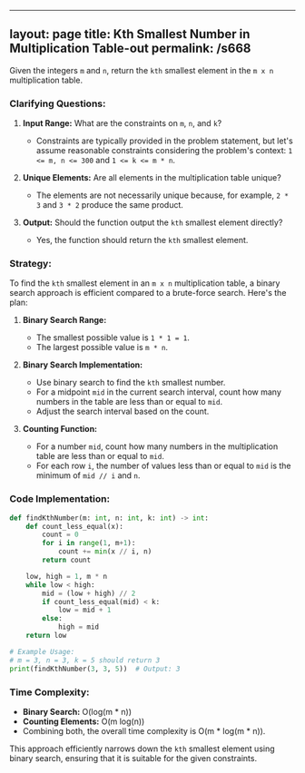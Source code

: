 
---
layout: page
title:  Kth Smallest Number in Multiplication Table-out
permalink: /s668
---

Given the integers `m` and `n`, return the `kth` smallest element in the `m x n` multiplication table.

### Clarifying Questions:

1. **Input Range:** What are the constraints on `m`, `n`, and `k`?
   - Constraints are typically provided in the problem statement, but let's assume reasonable constraints considering the problem's context: `1 <= m, n <= 300` and `1 <= k <= m * n`.

2. **Unique Elements:** Are all elements in the multiplication table unique?
   - The elements are not necessarily unique because, for example, `2 * 3` and `3 * 2` produce the same product.

3. **Output:** Should the function output the `kth` smallest element directly?
   - Yes, the function should return the `kth` smallest element.

### Strategy:

To find the `kth` smallest element in an `m x n` multiplication table, a binary search approach is efficient compared to a brute-force search. Here's the plan:

1. **Binary Search Range:** 
   - The smallest possible value is `1 * 1 = 1`.
   - The largest possible value is `m * n`.

2. **Binary Search Implementation:** 
   - Use binary search to find the `kth` smallest number. 
   - For a midpoint `mid` in the current search interval, count how many numbers in the table are less than or equal to `mid`.
   - Adjust the search interval based on the count.

3. **Counting Function:**
   - For a number `mid`, count how many numbers in the multiplication table are less than or equal to `mid`.
   - For each row `i`, the number of values less than or equal to `mid` is the minimum of `mid // i` and `n`.

### Code Implementation:

```python
def findKthNumber(m: int, n: int, k: int) -> int:
    def count_less_equal(x):
        count = 0
        for i in range(1, m+1):
            count += min(x // i, n)
        return count

    low, high = 1, m * n
    while low < high:
        mid = (low + high) // 2
        if count_less_equal(mid) < k:
            low = mid + 1
        else:
            high = mid
    return low

# Example Usage:
# m = 3, n = 3, k = 5 should return 3
print(findKthNumber(3, 3, 5))  # Output: 3
```

### Time Complexity:

- **Binary Search:** O(log(m * n))
- **Counting Elements:** O(m log(n))
- Combining both, the overall time complexity is O(m * log(m * n)).

This approach efficiently narrows down the `kth` smallest element using binary search, ensuring that it is suitable for the given constraints.